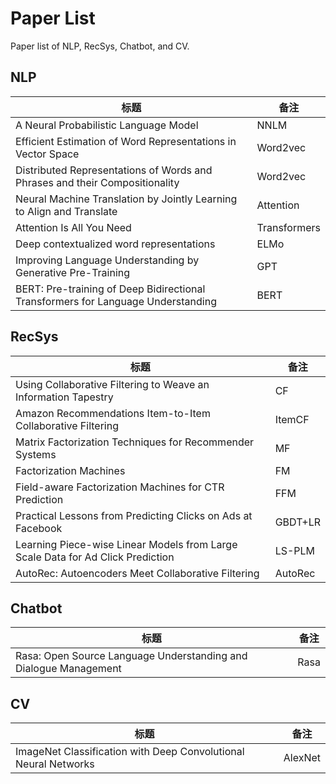 # Paper List
Paper list of NLP, RecSys, Chatbot, and CV.



## NLP

| 标题                                                         | 备注         |
| ------------------------------------------------------------ | ------------ |
| A Neural Probabilistic Language Model                        | NNLM         |
| Efficient Estimation of Word Representations in Vector Space | Word2vec     |
| Distributed Representations of Words and Phrases and their Compositionality | Word2vec     |
| Neural Machine Translation by Jointly Learning to Align and Translate | Attention    |
| Attention Is All You Need                                    | Transformers |
| Deep contextualized word representations                     | ELMo         |
| Improving Language Understanding by Generative Pre-Training  | GPT          |
| BERT: Pre-training of Deep Bidirectional Transformers for Language Understanding | BERT         |



## RecSys

| 标题                                                         | 备注    |
| ------------------------------------------------------------ | ------- |
| Using Collaborative Filtering to Weave an Information Tapestry | CF      |
| Amazon Recommendations Item-to-Item Collaborative Filtering  | ItemCF  |
| Matrix Factorization Techniques for Recommender Systems      | MF      |
| Factorization Machines                                       | FM      |
| Field-aware Factorization Machines for CTR Prediction        | FFM     |
| Practical Lessons from Predicting Clicks on Ads at Facebook  | GBDT+LR |
| Learning Piece-wise Linear Models from Large Scale Data for Ad Click Prediction | LS-PLM  |
| AutoRec: Autoencoders Meet Collaborative Filtering           | AutoRec |

## Chatbot

| 标题                                                         | 备注 |
| ------------------------------------------------------------ | ---- |
| Rasa: Open Source Language Understanding and Dialogue Management | Rasa |

## CV

| 标题                                                         | 备注    |
| ------------------------------------------------------------ | ------- |
| ImageNet Classification with Deep Convolutional Neural Networks | AlexNet |